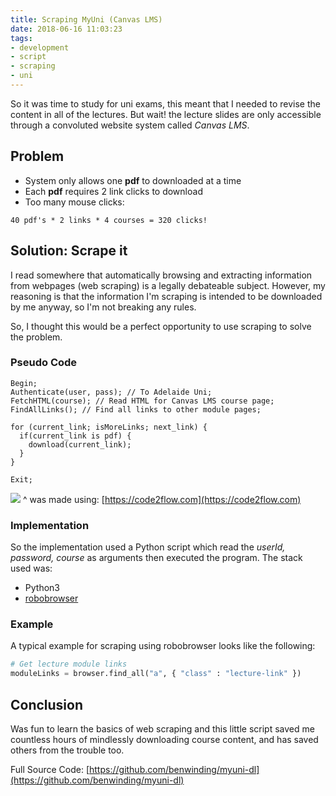 ```yaml
---
title: Scraping MyUni (Canvas LMS)
date: 2018-06-16 11:03:23
tags:
- development
- script
- scraping
- uni
---
```


So it was time to study for uni exams, this meant that I needed to revise the content in all of the lectures. But wait! the lecture slides are only accessible through a convoluted website system called _Canvas LMS_. 

## Problem

- System only allows one **pdf** to downloaded at a time
- Each **pdf** requires 2 link clicks to download
- Too many mouse clicks:

`
40 pdf's * 2 links * 4 courses = 320 clicks!
`

## Solution: Scrape it

I read somewhere that automatically browsing and extracting information from webpages (web scraping) is a legally debateable subject. However, my reasoning is that the information I'm scraping is intended to be downloaded by me anyway, so I'm not breaking any rules. 

So, I thought this would be a perfect opportunity to use scraping to solve the problem.

### Pseudo Code

```
Begin;
Authenticate(user, pass); // To Adelaide Uni;
FetchHTML(course); // Read HTML for Canvas LMS course page;
FindAllLinks(); // Find all links to other module pages;

for (current_link; isMoreLinks; next_link) {
  if(current_link is pdf) {
    download(current_link);
  }
} 

Exit;
```
![](https://i.imgur.com/mYTBGbU.png) ^ was made using: [https://code2flow.com](https://code2flow.com) 

### Implementation
So the implementation used a Python script which read the _userId, password, course_ as arguments then executed the program. The stack used was:

- Python3
- [robobrowser](https://github.com/jmcarp/robobrowser)

### Example
A typical example for scraping using robobrowser looks like the following:

``` python
# Get lecture module links
moduleLinks = browser.find_all("a", { "class" : "lecture-link" })
```

## Conclusion
Was fun to learn the basics of web scraping and this little script saved me countless hours of mindlessly downloading course content, and has saved others from the trouble too.

Full Source Code: [https://github.com/benwinding/myuni-dl](https://github.com/benwinding/myuni-dl)